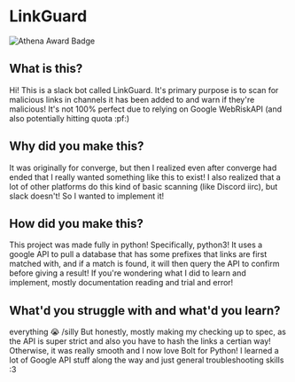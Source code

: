 
# LinkGuard

![Athena Award Badge](https://img.shields.io/endpoint?url=https%3A%2F%2Faward.athena.hackclub.com%2Fapi%2Fbadge)

## What is this?

Hi! This is a slack bot called LinkGuard. It's primary purpose is to scan for malicious links in channels it has been added to and warn if they're malicious! It's not 100% perfect due to relying on Google WebRiskAPI (and also potentially hitting quota :pf:)

## Why did you make this?

It was originally for converge, but then I realized even after converge had ended that I really wanted something like this to exist! I also realized that a lot of other platforms do this kind of basic scanning (like Discord iirc), but slack doesn't! So I wanted to implement it!

## How did you make this?

This project was made fully in python! Specifically, python3! It uses a google API to pull a database that has some prefixes that links are first matched with, and if a match is found, it will then query the API to confirm before giving a result! If you're wondering what I did to learn and implement, mostly documentation reading and trial and error!

## What'd you struggle with and what'd you learn?

everything :sob: /silly
But honestly, mostly making my checking up to spec, as the API is super strict and also you have to hash the links a certian way! Otherwise, it was really smooth and I now love Bolt for Python! I learned a lot of Google API stuff along the way and just general troubleshooting skills :3

